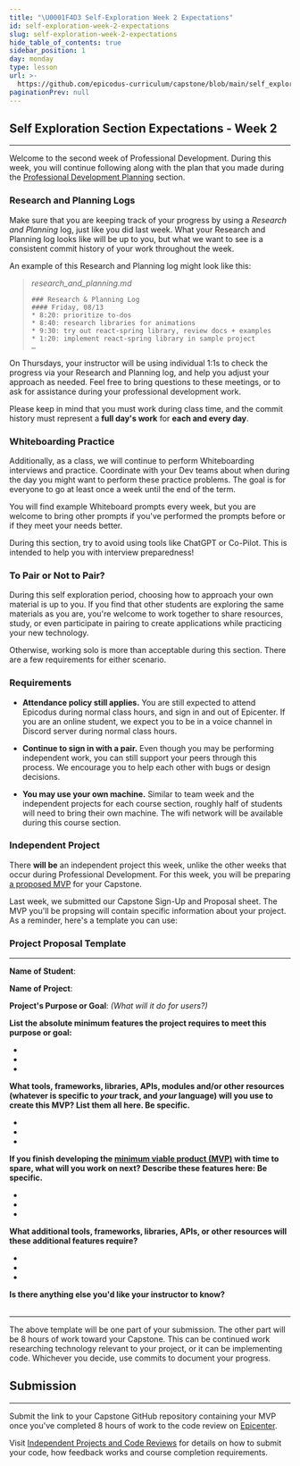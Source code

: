 ```yaml
---
title: "\U0001F4D3 Self-Exploration Week 2 Expectations"
id: self-exploration-week-2-expectations
slug: self-exploration-week-2-expectations
hide_table_of_contents: true
sidebar_position: 1
day: monday
type: lesson
url: >-
  https://github.com/epicodus-curriculum/capstone/blob/main/self_exploration_week_2.md
paginationPrev: null
---
```


## Self Exploration Section Expectations - Week 2
---
Welcome to the second week of Professional Development. During this week, you will continue following along with the plan that you made during the [Professional Development Planning](https://full-time.learnhowtoprogram.com/capstone/capstone-week-1/professional-development---planning) section.


### Research and Planning Logs


Make sure that you are keeping track of your progress by using a *Research and Planning* log, just like you did last week. What your Research and Planning log looks like will be up to you, but what we want to see is a consistent commit history of your work throughout the week.


An example of this Research and Planning log might look like this:


>*research_and_planning.md*
>
>```
>### Research & Planning Log
>#### Friday, 08/13
>* 8:20: prioritize to-dos
>* 8:40: research libraries for animations
>* 9:30: try out react-spring library, review docs + examples
>* 1:20: implement react-spring library in sample project
>…
>```


On Thursdays, your instructor will be using individual 1:1s to check the progress via your Research and Planning log, and help you adjust your approach as needed. Feel free to bring questions to these meetings, or to ask for assistance during your professional development work.
 
Please keep in mind that you must work during class time, and the commit history must represent a **full day's work** for **each and every day**.


### Whiteboarding Practice


Additionally, as a class, we will continue to perform Whiteboarding interviews and practice. Coordinate with your Dev teams about when during the day you might want to perform these practice problems. The goal is for everyone to go at least once a week until the end of the term.


You will find example Whiteboard prompts every week, but you are welcome to bring other prompts if you've performed the prompts before or if they meet your needs better.


During this section, try to avoid using tools like ChatGPT or Co-Pilot. This is intended to help you with interview preparedness!


### To Pair or Not to Pair?


During this self exploration period, choosing how to approach your own material is up to you. If you find that other students are exploring the same materials as you are, you're welcome to work together to share resources, study, or even participate in pairing to create applications while practicing your new technology.


Otherwise, working solo is more than acceptable during this section. There are a few requirements for either scenario.


### Requirements


* **Attendance policy still applies.** You are still expected to attend Epicodus during normal class hours, and sign in and out of Epicenter. If you are an online student, we expect you to be in a voice channel in Discord server during normal class hours.


* **Continue to sign in with a pair.** Even though you may be performing independent work, you can still support your peers through this process. We encourage you to help each other with bugs or design decisions.


* **You may use your own machine.** Similar to team week and the independent projects for each course section, roughly half of  students will need to bring their own machine. The wifi network will be available during this course section.


### Independent Project


There **will be** an independent project this week, unlike the other weeks that occur during Professional Development. For this week, you will be preparing [a proposed MVP](https://full-time.learnhowtoprogram.com/capstone/capstone-week-2/capstones---the-mvp) for your Capstone. 

Last week, we submitted our Capstone Sign-Up and Proposal sheet. The MVP you'll be propsing will contain specific information about your project. As a reminder, here's a template you can use: 

### Project Proposal Template

<hr />


**Name of Student**:


**Name of Project**:


**Project's Purpose or Goal**: _(What will it do for users?)_


**List the absolute minimum features the project requires to meet this purpose or goal:** 


* 
* 
* 


**What tools, frameworks, libraries, APIs, modules and/or other resources (whatever is specific to _your_ track, and _your_ language) will you use to create this MVP? List them all here. Be specific.**


* 
* 
* 



**If you finish developing the [minimum viable product (MVP)](/capstone/capstone-week-2/capstones---the-mvp) with time to spare, what will you work on next? Describe these features here: Be specific.**


* 
* 
* 


**What additional tools, frameworks, libraries, APIs, or other resources will these additional features require?**


* 
* 
* 



**Is there anything else you'd like your instructor to know?** 
<br />
<br />


<hr />



The above template will be one part of your submission. The other part will be 8 hours of work toward your Capstone. This can be continued work researching technology relevant to your project, or it can be implementing code. Whichever you decide, use commits to document your progress. 



## Submission
---


Submit the link to your Capstone GitHub repository containing your MVP once you've completed 8 hours of work to the code review on [Epicenter](https://epicenter.epicodus.com/).


Visit [Independent Projects and Code Reviews](/pre-work/getting-started-at-epicodus/independent-projects-and-code-reviews) for details on how to submit your code, how feedback works and course completion requirements.